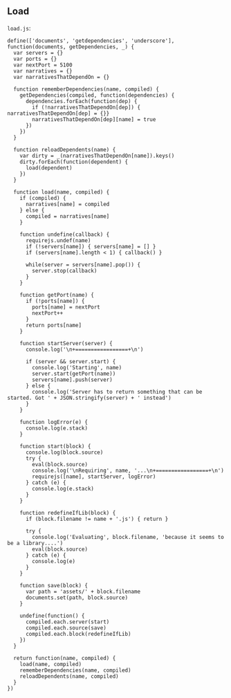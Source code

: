 Load
----

`load.js`:


    define(['documents', 'getdependencies', 'underscore'], function(documents, getDependencies, _) {
      var servers = {}
      var ports = {}
      var nextPort = 5100
      var narratives = {}
      var narrativesThatDependOn = {}

      function rememberDependencies(name, compiled) {
        getDependencies(compiled, function(dependencies) {
          dependencies.forEach(function(dep) {
            if (!narrativesThatDependOn[dep]) { narrativesThatDependOn[dep] = {}}
            narrativesThatDependOn[dep][name] = true
          })
        })
      }

      function reloadDependents(name) {
        var dirty = _(narrativesThatDependOn[name]).keys()
        dirty.forEach(function(dependent) {
          load(dependent)
        })
      }
      
      function load(name, compiled) {
        if (compiled) {
          narratives[name] = compiled
        } else {
          compiled = narratives[name]
        }

        function undefine(callback) {
          requirejs.undef(name)
          if (!servers[name]) { servers[name] = [] }
          if (servers[name].length < 1) { callback() }
          
          while(server = servers[name].pop()) {
            server.stop(callback)
          }
        }

        function getPort(name) {
          if (!ports[name]) {
            ports[name] = nextPort
            nextPort++
          }
          return ports[name]
        }

        function startServer(server) {
          console.log('\n+=================+\n')

          if (server && server.start) {
            console.log('Starting', name)
            server.start(getPort(name))
            servers[name].push(server)
          } else {
            console.log('Server has to return something that can be started. Got ' + JSON.stringify(server) + ' instead')
          }
        }

        function logError(e) {
          console.log(e.stack)
        }

        function start(block) {
          console.log(block.source)
          try {
            eval(block.source)
            console.log('\nRequiring', name, '...\n+=================+\n')
            requirejs([name], startServer, logError)
          } catch (e) {
            console.log(e.stack)
          }
        }

        function redefineIfLib(block) {
          if (block.filename != name + '.js') { return }

          try {
            console.log('Evaluating', block.filename, 'because it seems to be a library....')
            eval(block.source)
          } catch (e) {
            console.log(e)
          }
        }

        function save(block) {
          var path = 'assets/' + block.filename
          documents.set(path, block.source)
        }

        undefine(function() {
          compiled.each.server(start)
          compiled.each.source(save)
          compiled.each.block(redefineIfLib)
        })
      }

      return function(name, compiled) {
        load(name, compiled)
        rememberDependencies(name, compiled)
        reloadDependents(name, compiled)
      }
    })
